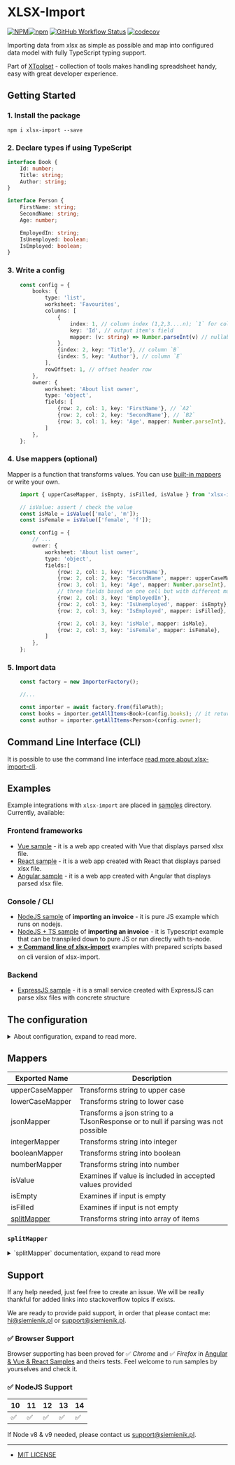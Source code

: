 # XLSX-Import

[![NPM](https://img.shields.io/npm/l/xlsx-import)![npm](https://img.shields.io/npm/v/xlsx-import)](https://www.npmjs.com/package/xlsx-import) [![GitHub Workflow Status](https://img.shields.io/github/workflow/status/siemienik/xtoolset/xlsx-import)](https://github.com/Siemienik/xtoolset/actions) [![codecov](https://codecov.io/gh/Siemienik/xtoolset/branch/master/graph/badge.svg?flag=xlsx-import)](https://codecov.io/gh/Siemienik/xtoolset/tree/master/packages/xlsx-import)

Importing data from xlsx as simple as possible and map into configured data model with fully TypeScript typing support.

Part of [XToolset](https://github.com/siemienik/XToolset) - collection of tools makes handling spreadsheet handy, easy with great developer experience.

## Getting Started

### 1. Install the package

```shell script
npm i xlsx-import --save
```

### 2. Declare types if using TypeScript

```ts
interface Book {
    Id: number;
    Title: string;
    Author: string;
}

interface Person {
    FirstName: string;
    SecondName: string;
    Age: number;

    EmployedIn: string;
    IsUnemployed: boolean;
    IsEmployed: boolean;
}
```

### 3. Write a config

```ts
    const config = {
        books: {
            type: 'list',
            worksheet: 'Favourites',
            columns: [
                {
                    index: 1, // column index (1,2,3....n); `1` for column `A`
                    key: 'Id', // output item's field
                    mapper: (v: string) => Number.parseInt(v) // nullable, for transformating values
                },
                {index: 2, key: 'Title'}, // column `B`
                {index: 5, key: 'Author'}, // column `E`
            ],
            rowOffset: 1, // offset header row
        },
        owner: {
            worksheet: 'About list owner',
            type: 'object',
            fields: [
                {row: 2, col: 1, key: 'FirstName'}, // `A2`
                {row: 2, col: 2, key: 'SecondName'}, // `B2`
                {row: 3, col: 1, key: 'Age', mapper: Number.parseInt}, // `A3`
            ]
        },
    };
```

### 4. Use mappers (optional)

Mapper is a function that transforms values. You can use [built-in mappers](#Mappers) or write your own.

```ts
    import { upperCaseMapper, isEmpty, isFilled, isValue } from 'xlsx-import/lib/mappers';

    // isValue: assert / check the value
    const isMale = isValue(['male', 'm']);
    const isFemale = isValue(['female', 'f']);

    const config = {
        // ...
        owner: {
            worksheet: 'About list owner',
            type: 'object',
            fields:[
                {row: 2, col: 1, key: 'FirstName'},
                {row: 2, col: 2, key: 'SecondName', mapper: upperCaseMapper},
                {row: 3, col: 1, key: 'Age', mapper: Number.parseInt},
                // three fields based on one cell but with different mapper
                {row: 2, col: 3, key: 'EmployedIn'},
                {row: 2, col: 3, key: 'IsUnemployed', mapper: isEmpty},
                {row: 2, col: 3, key: 'IsEmployed', mapper: isFilled},

                {row: 2, col: 3, key: 'isMale', mapper: isMale},
                {row: 2, col: 3, key: 'isFemale', mapper: isFemale},
            ]
        },
    };
```

### 5. Import data

```ts
    const factory = new ImporterFactory();

    //...

    const importer = await factory.from(filePath);
    const books = importer.getAllItems<Book>(config.books); // it returns `Book[]`
    const author = importer.getAllItems<Person>(config.owner);

```

## Command Line Interface (CLI)

It is possible to use the command line interface [read more about xlsx-import-cli](../xlsx-import-cli).

## Examples

Example integrations with `xlsx-import` are placed in [samples](../../samples) directory. Currently, available:

### Frontend frameworks

* [Vue sample](../../samples/xlsx-import%2Bvue) - it is a web app created with Vue that displays parsed xlsx file.
* [React sample](../../samples/xlsx-import%2Breact) - it is a web app created with React that displays parsed xlsx file.
* [Angular sample](../../samples/xlsx-import%2Bangular) - it is a web app created with Angular that displays parsed xlsx file.

### Console / CLI

* [NodeJS sample](../../samples/xlsx-import%2Bnodejs) of **importing an invoice** - it is pure JS example which runs on nodejs.
* [NodeJS + TS sample](../../samples/xlsx-import%2Bnodejs%2Bts) of **importing an invoice** - it is Typescript example that can be transpiled down to pure JS or run directly with ts-node.
* [**:star: Command line of xlsx-import**](../../samples/xlsx-import-cli)  examples with prepared scripts based on cli version of xlsx-import.

### Backend

* [ExpressJS sample](../../samples/xlsx-import%2Bexpress) - it is a small service created with ExpressJS can parse xlsx files with concrete structure

## The configuration

<details>
<summary>About configuration, expand to read more.</summary>

### `worksheet`

It is a string, indicates which worksheet should be used for data source.

#### `types`

| Enum `ImportType` | Raw values | Description
|-----|------------|-----------
| **Default:** <br/>`List`, aliases: `ListVertical`,  `Vertical`  | `list`, `list-vertical`, `vertical` | Used to import list of objects from worksheet reading from top to down (row by row). Each field has to defined column index (`A` is `1`, `B` is `2` ... etc.).
| `Object`, aliases: `Single`,  `Singleton`  | `object`, `single`, `singletion` | Used to import single object from worksheet. Each field has to has defined row&col index.

***What in case of performing incorrect `type` parameter value?***

Here is an implementation of fallback mechanism to attempting to parse data as ListVertical, which is the common type used in this library.<br/> *In that case `console.warn` will be written.*

#### `fields` or `columns`

This is `type` related configuration, for more information please study examples above, there are a full configuration used.

</details>

## Mappers

| Exported Name | Description
|-----|-----------
|upperCaseMapper|Transforms string to upper case
|lowerCaseMapper|Transforms string to lower case
|jsonMapper|Transforms a json string to a TJsonResponse or to null if parsing was not possible
|integerMapper|Transforms string into integer
|booleanMapper|Transforms string into boolean
|numberMapper|Transforms string into number
|isValue|Examines if value is included in accepted values provided
|isEmpty|Examines if input is empty
|isFilled|Examines if input is not empty
|[splitMapper](https://github.com/Siemienik/XToolset/tree/master/packages/xlsx-import#splitmapper)|Transforms string into array of items

### `splitMapper`

<details>
<summary>`splitMapper` documentation, expand to read more</summary>

Configurable and immutable **splitMapper** with possibility to use specific `itemMapper<TReturnType>(mapper)` or `separator(string)`.

* `.separator(';'): SplitMapper` - set separator
* `.itemMapper(itemMapper): SplitMapper` - set mapper for items,

Setting separator or item mapper do not change origin mapper but create new one. As an item mapper may use also another `splitMapper` like below:

```ts
// Building a mapper
const sentenceSplitter = splitMapper.separator('. ');
const wordSplitter = splitMapper.separator(' ');
const wordsInSentencesMapper = sentenceSplitter.itemMapper<string[]>(wordSplitter);

// Standalone usage:
const input = 'Lorem ipsum dolor sit amet. consectetur adipiscing elit. Nullam placerat massa nec efficir. ';

const result = wordsInSentencesMapper(input);
// [
//     ['Lorem', 'ipsum', 'dolor', 'sit', 'amet'],
//     ['consectetur', 'adipiscing', 'elit'],
//     ['Nullam', 'placerat', 'massa', 'nec', 'efficir'],
//     ['']
// ]


// In a config:
// {row: 3, col: 1, key: 'words', mapper: wordsInSentencesMapper},

```

</details>

## Support

If any help needed, just feel free to create an issue. We will be really thankful for added links into stackoverflow topics if exists.

We are ready to provide paid support, in order that please contact me: [hi@siemienik.pl](mailto://hi@siemienik.pl) or [support@siemienik.pl](mailto://support@siemienik.pl).

### ✅ Browser Support

Browser supporting has been proved for ✅ _Chrome_ and ✅ _Firefox_ in [Angular & Vue & React Samples](#frontend-frameworks) and theirs tests. Feel welcome to run samples by yourselves and check it.

### ✅ NodeJS Support

 10 | 11 | 12 | 13 | 14
----|----|----|----|---
 ✅ | ✅ | ✅ | ✅ | ✅

If Node v8 & v9 needed, please contact us [support@siemienik.pl](mailto://support@siemienik.pl).

---

* [MIT LICENSE](LICENSE)

